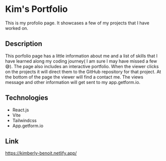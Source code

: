 # Kim's Portfolio

This is my profolio page. It showcases a few of my projects that I have worked on. 

## Description

This porfolio page has a little information about me and a list of skills that I have learned along my coding journey( I am sure I may have missed a few 😅).
The page also includes an interactive portfolio. When the viewer clicks on the projects it will direct them to the GitHub repository for that project. At the bottom of the page the viewer will find a contact me. The views message and other information will get sent to my app.getform.io. 

## Technologies

- React.js
- Vite
- Tailwindcss 
- App.getform.io

## Link
https://kimberly-benoit.netlify.app/
